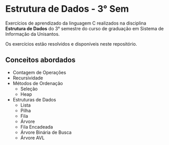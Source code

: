 # Estrutura de Dados - 3° Sem

Exercícios de aprendizado da linguagem C realizados na disciplina **Estrutura de Dados** do  3° semestre do curso de graduação em Sistema de Informação da Unisantos.

Os exercícios estão resolvidos e disponíveis neste repositório.

## Conceitos abordados

- Contagem de Operações
- Recursividade
- Métodos de Ordenação
  - Seleção
  - Heap
- Estruturas de Dados
  - Lista
  - Pilha
  - Fila
  - Árvore
  - Fila Encadeada
  - Árvore Binária de Busca
  - Árvore AVL
